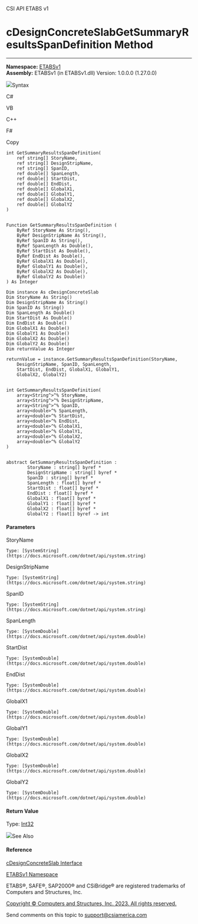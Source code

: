 ﻿

CSI API ETABS v1

# cDesignConcreteSlabGetSummaryResultsSpanDefinition Method  
  
---  
  
**Namespace:** [ETABSv1](2780f1b8-2033-5289-2298-1cdb2a7508d9.htm)  
**Assembly:** ETABSv1 (in ETABSv1.dll) Version: 1.0.0.0 (1.27.0.0)

![](../icons/SectionExpanded.png)Syntax

C#

VB

C++

F#

Copy

    
    
    int GetSummaryResultsSpanDefinition(
    	ref string[] StoryName,
    	ref string[] DesignStripName,
    	ref string[] SpanID,
    	ref double[] SpanLength,
    	ref double[] StartDist,
    	ref double[] EndDist,
    	ref double[] GlobalX1,
    	ref double[] GlobalY1,
    	ref double[] GlobalX2,
    	ref double[] GlobalY2
    )
    
    
    Function GetSummaryResultsSpanDefinition ( 
    	ByRef StoryName As String(),
    	ByRef DesignStripName As String(),
    	ByRef SpanID As String(),
    	ByRef SpanLength As Double(),
    	ByRef StartDist As Double(),
    	ByRef EndDist As Double(),
    	ByRef GlobalX1 As Double(),
    	ByRef GlobalY1 As Double(),
    	ByRef GlobalX2 As Double(),
    	ByRef GlobalY2 As Double()
    ) As Integer
    
    Dim instance As cDesignConcreteSlab
    Dim StoryName As String()
    Dim DesignStripName As String()
    Dim SpanID As String()
    Dim SpanLength As Double()
    Dim StartDist As Double()
    Dim EndDist As Double()
    Dim GlobalX1 As Double()
    Dim GlobalY1 As Double()
    Dim GlobalX2 As Double()
    Dim GlobalY2 As Double()
    Dim returnValue As Integer
    
    returnValue = instance.GetSummaryResultsSpanDefinition(StoryName, 
    	DesignStripName, SpanID, SpanLength, 
    	StartDist, EndDist, GlobalX1, GlobalY1, 
    	GlobalX2, GlobalY2)
    
    
    int GetSummaryResultsSpanDefinition(
    	array<String^>^% StoryName, 
    	array<String^>^% DesignStripName, 
    	array<String^>^% SpanID, 
    	array<double>^% SpanLength, 
    	array<double>^% StartDist, 
    	array<double>^% EndDist, 
    	array<double>^% GlobalX1, 
    	array<double>^% GlobalY1, 
    	array<double>^% GlobalX2, 
    	array<double>^% GlobalY2
    )
    
    
    abstract GetSummaryResultsSpanDefinition : 
            StoryName : string[] byref * 
            DesignStripName : string[] byref * 
            SpanID : string[] byref * 
            SpanLength : float[] byref * 
            StartDist : float[] byref * 
            EndDist : float[] byref * 
            GlobalX1 : float[] byref * 
            GlobalY1 : float[] byref * 
            GlobalX2 : float[] byref * 
            GlobalY2 : float[] byref -> int 
    

#### Parameters

StoryName

    Type: [SystemString](https://docs.microsoft.com/dotnet/api/system.string)  

DesignStripName

    Type: [SystemString](https://docs.microsoft.com/dotnet/api/system.string)  

SpanID

    Type: [SystemString](https://docs.microsoft.com/dotnet/api/system.string)  

SpanLength

    Type: [SystemDouble](https://docs.microsoft.com/dotnet/api/system.double)  

StartDist

    Type: [SystemDouble](https://docs.microsoft.com/dotnet/api/system.double)  

EndDist

    Type: [SystemDouble](https://docs.microsoft.com/dotnet/api/system.double)  

GlobalX1

    Type: [SystemDouble](https://docs.microsoft.com/dotnet/api/system.double)  

GlobalY1

    Type: [SystemDouble](https://docs.microsoft.com/dotnet/api/system.double)  

GlobalX2

    Type: [SystemDouble](https://docs.microsoft.com/dotnet/api/system.double)  

GlobalY2

    Type: [SystemDouble](https://docs.microsoft.com/dotnet/api/system.double)  

#### Return Value

Type: [Int32](https://docs.microsoft.com/dotnet/api/system.int32)

![](../icons/SectionExpanded.png)See Also

#### Reference

[cDesignConcreteSlab Interface](a5c5241b-dd55-b98a-9865-6841fb277116.htm)

[ETABSv1 Namespace](2780f1b8-2033-5289-2298-1cdb2a7508d9.htm)

ETABS®, SAFE®, SAP2000® and CSiBridge® are registered trademarks of Computers
and Structures, Inc.  

[Copyright © Computers and Structures, Inc. 2023. All rights
reserved.](http://www.csiamerica.com)

Send comments on this topic to
[support@csiamerica.com](mailto:support%40csiamerica.com?Subject=CSI%20API%20ETABS%20v1)

